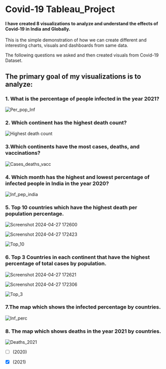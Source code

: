 # Covid-19 Tableau_Project
#### I have created 8 visualizations to analyze and understand the effects of Covid-19 in India and Globally.

This is the simple demonstration of how we can create different and interesting charts, visuals and dashboards from same data.

The following questions we asked and then created visuals from Covid-19 Dataset.

## The primary goal of my visualizations is to analyze:
### 1. What is the percentage of people infected in the year 2021?

![Per_pop_Inf](https://github.com/jahnvi1017/tableau_project/assets/168184461/fd90b5ca-ce15-4131-bab2-684cd41d04a3)

### 2. Which continent has the highest death count?

![Highest death count](https://github.com/jahnvi1017/tableau_project/assets/168184461/499bb67a-4c96-474e-a381-d7d596f3557a)

### 3.Which continents have the most cases, deaths, and vaccinations?
![Cases_deaths_vacc](https://github.com/jahnvi1017/tableau_project/assets/168184461/df52fa2f-210a-4742-af3c-dd4e7534de56)



### 4. Which month has the highest and lowest percentage of infected people in India in the year 2020?

![Inf_pep_india](https://github.com/jahnvi1017/tableau_project/assets/168184461/e323e96a-4fa4-49ed-9aa4-d07c9f28e5ec)



### 5. Top 10 countries which have the highest death per population percentage.

![Screenshot 2024-04-27 172600](https://github.com/jahnvi1017/tableau_project/assets/168184461/d2afe3e8-ff13-4820-9319-50a77a7acfa9)


![Screenshot 2024-04-27 172423](https://github.com/jahnvi1017/tableau_project/assets/168184461/d55e8a68-bf9f-4e35-b7e0-c1fa71bfbc89)

![Top_10](https://github.com/jahnvi1017/tableau_project/assets/168184461/2b7584db-37f6-46e7-a8b4-dedf392a980c)


### 6. Top 3 Countries in each continent that have the highest percentage of total cases by population.

![Screenshot 2024-04-27 172621](https://github.com/jahnvi1017/tableau_project/assets/168184461/6af0fa6e-c55f-45ed-a842-fd7e94e90150)


![Screenshot 2024-04-27 172306](https://github.com/jahnvi1017/tableau_project/assets/168184461/f4271c61-9b13-4fd9-8363-4760b4042f6a)


![Top_3](https://github.com/jahnvi1017/tableau_project/assets/168184461/0b5b96a0-8af7-4ceb-a5b7-960d8bc5fc57)

### 7.The map which shows the infected percentage by countries.

![Inf_perc](https://github.com/jahnvi1017/tableau_project/assets/168184461/e9823181-d6ca-43e0-ae24-907dacbc9926)


### 8. The map which shows deaths in the year 2021 by countries.
![Deaths_2021](https://github.com/jahnvi1017/tableau_project/assets/168184461/9e137abf-3e5a-4aa7-95b4-82bd10141d8f)
- [ ] (2020)
- [x] (2021)

